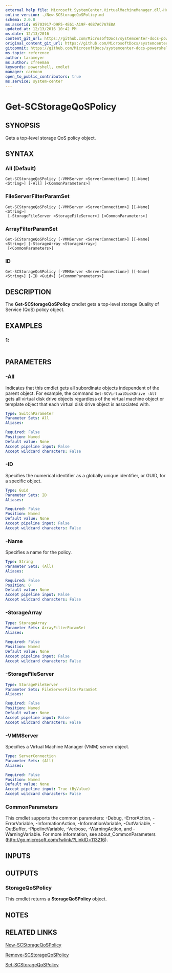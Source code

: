 ```yaml
---
external help file: Microsoft.SystemCenter.VirtualMachineManager.dll-Help.xml
online version: ./New-SCStorageQoSPolicy.md
schema: 2.0.0
ms.assetid: A5703917-D9F5-4E61-A19F-46B7AC7A7E8A
updated_at: 12/13/2016 10:42 PM
ms.date: 12/13/2016
content_git_url: https://github.com/MicrosoftDocs/systemcenter-docs-powershell/blob/master/systemcenter-cmdlets/VirtualMachineManager/v1/Get-SCStorageQoSPolicy.md
original_content_git_url: https://github.com/MicrosoftDocs/systemcenter-docs-powershell/blob/master/systemcenter-cmdlets/VirtualMachineManager/v1/Get-SCStorageQoSPolicy.md
gitcommit: https://github.com/MicrosoftDocs/systemcenter-docs-powershell/blob/ea9507ac2178040476af5407227db8cb97701ea9/systemcenter-cmdlets/VirtualMachineManager/v1/Get-SCStorageQoSPolicy.md
ms.topic: reference
author: tarameyer
ms.author: cfreeman
keywords: powershell, cmdlet
manager: carmonm
open_to_public_contributors: true
ms.service: system-center
---
```


# Get-SCStorageQoSPolicy

## SYNOPSIS
Gets a top-level storage QoS policy object.

## SYNTAX

### All (Default)
```
Get-SCStorageQoSPolicy [-VMMServer <ServerConnection>] [[-Name] <String>] [-All] [<CommonParameters>]
```

### FileServerFilterParamSet
```
Get-SCStorageQoSPolicy [-VMMServer <ServerConnection>] [[-Name] <String>]
 [-StorageFileServer <StorageFileServer>] [<CommonParameters>]
```

### ArrayFilterParamSet
```
Get-SCStorageQoSPolicy [-VMMServer <ServerConnection>] [[-Name] <String>] [-StorageArray <StorageArray>]
 [<CommonParameters>]
```

### ID
```
Get-SCStorageQoSPolicy [-VMMServer <ServerConnection>] [[-Name] <String>] [-ID <Guid>] [<CommonParameters>]
```

## DESCRIPTION
The **Get-SCStorageQoSPolicy** cmdlet gets a top-level storage Quality of Service (QoS) policy object.

## EXAMPLES

### 1:
```

```

## PARAMETERS

### -All
Indicates that this cmdlet gets all subordinate objects independent of the parent object.
For example, the command `Get-SCVirtualDiskDrive -All` gets all virtual disk drive objects regardless of the virtual machine object or template object that each virtual disk drive object is associated with.

```yaml
Type: SwitchParameter
Parameter Sets: All
Aliases: 

Required: False
Position: Named
Default value: None
Accept pipeline input: False
Accept wildcard characters: False
```

### -ID
Specifies the numerical identifier as a globally unique identifier, or GUID, for a specific object.

```yaml
Type: Guid
Parameter Sets: ID
Aliases: 

Required: False
Position: Named
Default value: None
Accept pipeline input: False
Accept wildcard characters: False
```

### -Name
Specifies a name for the policy.

```yaml
Type: String
Parameter Sets: (All)
Aliases: 

Required: False
Position: 0
Default value: None
Accept pipeline input: False
Accept wildcard characters: False
```

### -StorageArray


```yaml
Type: StorageArray
Parameter Sets: ArrayFilterParamSet
Aliases: 

Required: False
Position: Named
Default value: None
Accept pipeline input: False
Accept wildcard characters: False
```

### -StorageFileServer


```yaml
Type: StorageFileServer
Parameter Sets: FileServerFilterParamSet
Aliases: 

Required: False
Position: Named
Default value: None
Accept pipeline input: False
Accept wildcard characters: False
```

### -VMMServer
Specifies a Virtual Machine Manager (VMM) server object.

```yaml
Type: ServerConnection
Parameter Sets: (All)
Aliases: 

Required: False
Position: Named
Default value: None
Accept pipeline input: True (ByValue)
Accept wildcard characters: False
```

### CommonParameters
This cmdlet supports the common parameters: -Debug, -ErrorAction, -ErrorVariable, -InformationAction, -InformationVariable, -OutVariable, -OutBuffer, -PipelineVariable, -Verbose, -WarningAction, and -WarningVariable. For more information, see about_CommonParameters (http://go.microsoft.com/fwlink/?LinkID=113216).

## INPUTS

## OUTPUTS

### StorageQoSPolicy
This cmdlet returns a **StorageQoSPolicy** object.

## NOTES

## RELATED LINKS

[New-SCStorageQoSPolicy](xref:VirtualMachineManager/v1/New-SCStorageQoSPolicy.md)

[Remove-SCStorageQoSPolicy](xref:VirtualMachineManager/v1/Remove-SCStorageQoSPolicy.md)

[Set-SCStorageQoSPolicy](xref:VirtualMachineManager/v1/Set-SCStorageQoSPolicy.md)

